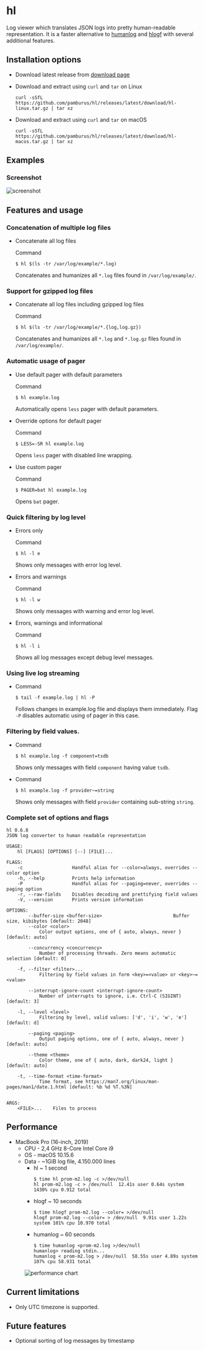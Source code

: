 # hl
Log viewer which translates JSON logs into pretty human-readable representation. It is a faster alternative to [humanlog](https://github.com/aybabtme/humanlog) and [hlogf](https://github.com/ssgreg/hlogf) with several additional features.

## Installation options

* Download latest release from [download page](https://github.com/pamburus/hl/releases/latest)

* Download and extract using `curl` and `tar` on Linux

    ```
    curl -sSfL https://github.com/pamburus/hl/releases/latest/download/hl-linux.tar.gz | tar xz
    ```

* Download and extract using `curl` and `tar` on macOS

    ```
    curl -sSfL https://github.com/pamburus/hl/releases/latest/download/hl-macos.tar.gz | tar xz
    ```

## Examples

### Screenshot

![screenshot](doc/screenshot.png)

## Features and usage

### Concatenation of multiple log files

- Concatenate all log files

    Command

    ```
    $ hl $(ls -tr /var/log/example/*.log)
    ```
    Concatenates and humanizes all `*.log` files found in `/var/log/example/`.

### Support for gzipped log files

- Concatenate all log files including gzipped log files

    Command

    ```
    $ hl $(ls -tr /var/log/example/*.{log,log.gz})
    ```
    Concatenates and humanizes all `*.log` and `*.log.gz` files found in `/var/log/example/`.

### Automatic usage of pager

- Use default pager with default parameters

    Command

    ```
    $ hl example.log
    ```
    Automatically opens `less` pager with default parameters.

- Override options for default pager
    
    Command

    ```
    $ LESS=-SR hl example.log
    ```
    Opens `less` pager with disabled line wrapping.

- Use custom pager
    
    Command

    ```
    $ PAGER=bat hl example.log
    ```
    Opens `bat` pager.

### Quick filtering by log level

- Errors only

    Command 

    ```
    $ hl -l e
    ```

    Shows only messages with error log level.

- Errors and warnings

    Command 

    ```
    $ hl -l w
    ```
    Shows only messages with warning and error log level.

- Errors, warnings and informational

    Command 

    ```
    $ hl -l i
    ```
    Shows all log messages except debug level messages.

### Using live log streaming

- Command

    ```
    $ tail -f example.log | hl -P
    ```
    Follows changes in example.log file and displays them immediately.
    Flag `-P` disables automatic using of pager in this case.


### Filtering by field values.

- Command

    ```
    $ hl example.log -f component=tsdb
    ```
    Shows only messages with field `component` having value `tsdb`.

- Command

    ```
    $ hl example.log -f provider~=string
    ```
    Shows only messages with field `provider` containing sub-string `string`.


### Complete set of options and flags

```
hl 0.6.8
JSON log converter to human readable representation

USAGE:
    hl [FLAGS] [OPTIONS] [--] [FILE]...

FLAGS:
    -c                  Handful alias for --color=always, overrides --color option
    -h, --help          Prints help information
    -P                  Handful alias for --paging=never, overrides --paging option
    -r, --raw-fields    Disables decoding and prettifying field values
    -V, --version       Prints version information

OPTIONS:
        --buffer-size <buffer-size>                          Buffer size, kibibytes [default: 2048]
        --color <color>
            Color output options, one of { auto, always, never } [default: auto]

        --concurrency <concurrency>
            Number of processing threads. Zero means automatic selection [default: 0]

    -f, --filter <filter>...
            Filtering by field values in form <key>=<value> or <key>~=<value>

        --interrupt-ignore-count <interrupt-ignore-count>
            Number of interrupts to ignore, i.e. Ctrl-C (SIGINT) [default: 3]

    -l, --level <level>
            Filtering by level, valid values: ['d', 'i', 'w', 'e'] [default: d]

        --paging <paging>
            Output paging options, one of { auto, always, never } [default: auto]

        --theme <theme>
            Color theme, one of { auto, dark, dark24, light } [default: auto]

    -t, --time-format <time-format>
            Time format, see https://man7.org/linux/man-pages/man1/date.1.html [default: %b %d %T.%3N]


ARGS:
    <FILE>...    Files to process
```

## Performance

* MacBook Pro (16-inch, 2019)
    * CPU - 2,4 GHz 8-Core Intel Core i9
    * OS - macOS 10.15.6
    * Data - ~1GiB log file, 4.150.000 lines
        * hl ~ 1 second
            ```
            $ time hl prom-m2.log -c >/dev/null
            hl prom-m2.log -c > /dev/null  12.41s user 0.64s system 1430% cpu 0.912 total
            ```
        * hlogf ~ 10 seconds
            ```
            $ time hlogf prom-m2.log --color= >/dev/null
            hlogf prom-m2.log --color= > /dev/null  9.91s user 1.22s system 101% cpu 10.970 total
            ```
        * humanlog ~ 60 seconds
            ```
            $ time humanlog <prom-m2.log >/dev/null
            humanlog> reading stdin...
            humanlog < prom-m2.log > /dev/null  58.55s user 4.89s system 107% cpu 58.931 total
            ```
        ![performance chart](doc/performance-chart.png)

## Current limitations

- Only UTC timezone is supported.

## Future features

- Optional sorting of log messages by timestamp
